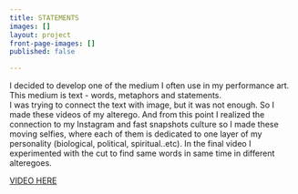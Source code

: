 ```yaml
---
title: STATEMENTS
images: []
layout: project
front-page-images: []
published: false

---
```

I decided to develop one of the medium I often use in my performance art. This medium is text - words, metaphors and statements.   
I was trying to connect the text with image, but it was not enough. So I made these videos of my alterego. And from this point I realized the connection to my Instagram and fast snapshots culture so I made these moving selfies, where each of them is dedicated to one layer of my personality (biological, political, spiritual..etc). In the final video I experimented with the cut to find same words in same time in different alteregoes.

[VIDEO HERE](https://youtu.be/_C_Q6sEEGBc)